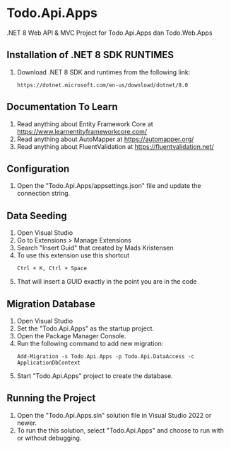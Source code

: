 # Todo.Api.Apps
.NET 8 Web API & MVC Project for Todo.Api.Apps dan Todo.Web.Apps

## Installation of .NET 8 SDK RUNTIMES
1. Download .NET 8 SDK and runtimes from the following link:
   ```
   https://dotnet.microsoft.com/en-us/download/dotnet/8.0
   ```

## Documentation To Learn
1. Read anything about Entity Framework Core at https://www.learnentityframeworkcore.com/
2. Read anything about AutoMapper at https://automapper.org/
3. Read anything about FluentValidation at https://fluentvalidation.net/

## Configuration
1. Open the "Todo.Api.Apps/appsettings.json" file and update the connection string.

## Data Seeding
1. Open Visual Studio
2. Go to Extensions > Manage Extensions
3. Search "Insert Guid" that created by Mads Kristensen
4. To use this extension use this shortcut
   ```
   Ctrl + K, Ctrl + Space
   ```
5. That will insert a GUID exactly in the point you are in the code

## Migration Database
1. Open Visual Studio
2. Set the "Todo.Api.Apps" as the startup project.
3. Open the Package Manager Console.
4. Run the following command to add new migration:
   ```
   Add-Migration -s Todo.Api.Apps -p Todo.Api.DataAccess -c ApplicationDbContext
   ```
5. Start "Todo.Api.Apps" project to create the database.

## Running the Project
1. Open the "Todo.Api.Apps.sln" solution file in Visual Studio 2022 or newer.
2. To run the this solution, select "Todo.Api.Apps" and choose to run with or without debugging.